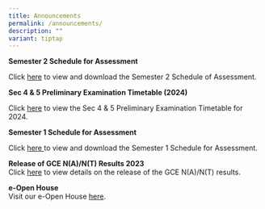 ```yaml
---
title: Announcements
permalink: /announcements/
description: ""
variant: tiptap
---
```

<p><strong>Semester 2 Schedule for Assessment</strong>
</p>
<p>Click <a href="https://www.damaisec.moe.edu.sg/information/students/assessment-matters/" rel="noopener noreferrer nofollow" target="_blank">here</a> to
view and download the Semester 2 Schedule of Assessment.</p>
<p><strong>Sec 4 &amp; 5 Preliminary Examination Timetable (2024)</strong>
</p>
<p>Click <a href="https://www.damaisec.moe.edu.sg/information/students/assessment-matters/" rel="noopener noreferrer nofollow" target="_blank">here</a> to
view the Sec 4 &amp; 5 Preliminary Examination Timetable for 2024.</p>
<p><strong>Semester 1 Schedule for Assessment</strong>
</p>
<p>Click <a href="/information/students/assessment-matters/" rel="noopener noreferrer nofollow" target="_blank">here </a>to
view and download the Semester 1 Schedule for Assessment.</p>
<p><strong>Release of GCE N(A)/N(T) Results 2023</strong> 
<br>Click <a href="https://www.damaisec.moe.edu.sg/information/students/release-of-gce-nant-results-2023/" rel="noopener noreferrer nofollow" target="_blank">here</a> to
view details on the release of the GCE N(A)/N(T) results.</p>
<p><strong>e-Open House</strong> 
<br>Visit our e-Open House <a href="https://damaisec.moe.edu.sg/e-open-house/" rel="noopener noreferrer nofollow" target="_blank">here</a>.</p>
<p></p>